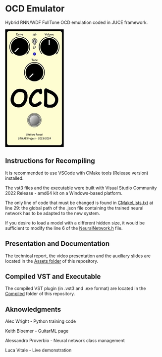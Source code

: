 # OCD Emulator

Hybrid RNN/WDF FullTone OCD emulation coded in JUCE framework.

![GUI](/Assets/Images/OCD_GUI_small.jpg)

## Instructions for Recompiling

It is recommended to use VSCode with CMake tools (Release version) installed.

The vst3 files and the executable were built with Visual Studio Community 2022 Release - amd64 kit on a Windows-based platform.

The only line of code that must be changed is found in [CMakeLists.txt](/PluginCode/CMakeLists.txt) at line 29: the global path of the .json file containing the trained neural network has to be adapted to the new system.

If you desire to load a model with a different hidden size, it would be sufficient to modify the line 6 of the [NeuralNetwork.h](/PluginCode/src/Processing/NeuralNetwork.h) file.

## Presentation and Documentation

The technical report, the video presentation and the auxiliary slides are located in the [Assets folder](/Assets) of this repository.

## Compiled VST and Executable

The compiled VST plugin (in .vst3 and .exe format) are located in the [Compiled](/Compiled) folder of this repository.

## Aknowledgments

Alec Wright - Python training code

Keith Bloemer - GuitarML page

Alessandro Proverbio - Neural network class management

Luca Vitale - Live demonstration

